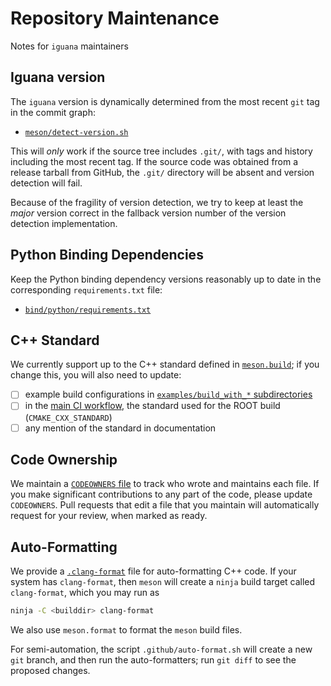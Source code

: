 # Repository Maintenance

Notes for `iguana` maintainers

## Iguana version

The `iguana` version is dynamically determined from the most recent `git` tag in the commit graph:

- [`meson/detect-version.sh`](/meson/detect-version.sh)

This will _only_ work if the source tree includes `.git/`, with tags and history including the most recent tag.
If the source code was obtained from a release tarball from GitHub, the `.git/` directory will be absent and version detection will fail.

Because of the fragility of version detection, we try to keep at least the _major_ version correct in the fallback version number of the version detection implementation.

## Python Binding Dependencies

Keep the Python binding dependency versions reasonably up to date in the corresponding `requirements.txt` file:

- [`bind/python/requirements.txt`](/bind/python/requirements.txt)

## C++ Standard

We currently support up to the C++ standard defined in [`meson.build`](/meson.build); if you change this, you will also need to update:
- [ ] example build configurations in [`examples/build_with_*` subdirectories](/examples)
- [ ] in the [main CI workflow](/.github/workflows/ci.yml), the standard used for the ROOT build (`CMAKE_CXX_STANDARD`)
- [ ] any mention of the standard in documentation

## Code Ownership

We maintain a [`CODEOWNERS` file](/CODEOWNERS) to track who wrote and maintains each file. If you make significant contributions to any part of the code, please update `CODEOWNERS`. Pull requests that edit a file that you maintain will automatically request for your review, when marked as ready.

## Auto-Formatting

We provide a [`.clang-format`](/.clang-format) file for auto-formatting C++ code. If your system has `clang-format`,
then `meson` will create a `ninja` build target called `clang-format`, which you may run as
```bash
ninja -C <builddir> clang-format
```
We also use `meson.format` to format the `meson` build files.

For semi-automation, the script `.github/auto-format.sh` will create a new
`git` branch, and then run the auto-formatters; run `git diff` to see the
proposed changes.
